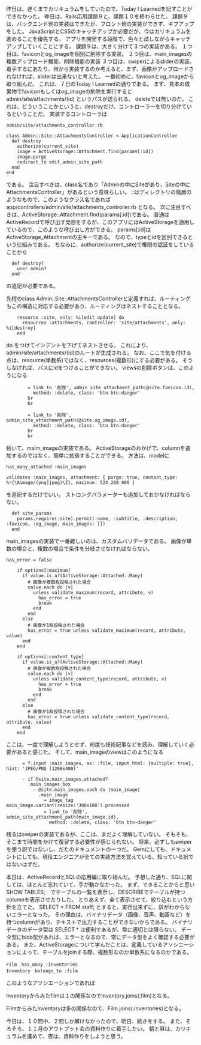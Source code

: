 昨日は、遅くまでカリキュラムをしていたので、Today I Learnedを記すことができなかった。
昨日は、Rails応用課題９と、課題１０を終わらせた。
課題９は、バックエンド側の実装はできたが、フロント側の実装ができず、ギブアップをした。
JavaScriptとCSSのキャッチアップが必要だが、今はカリキュラムを進めることを優先する。
アプリを開発する段階で、色々と試しながらキャッチアップしていくことにする。
課題９は、大きく分けて３つの実装がある。
１つ目は、faviconとog_imageを個別に削除する実装。
２つ目は、main_imagesの複数アップロード機能、削除機能の実装
３つ目は、swiperによるsliderの実装。
着手するにあたり、何から実装するのか考えると、まず、画像がアップロードされなければ、sliderは出来ないと考えた。
一番初めに、faviconとog_imageから取り組んだ。
これは、７日のToday I Learnedの通りである。
まず、見本の成果物でfaviconもしくはog_imageの削除を実行すると
admin/site/attachments/(id)
というパスが送られる。
deleteでは無いのだ。
これは、どういうことかというと、destroyだけ、コントローラーを切り分けているということだ。
実装するコントローラは
```
admin/site/attachments_controller.rb

class Admin::Site::AttachmentsController < ApplicationController
  def destroy
    authorize(current_site)
    image = ActiveStorage::Attachment.find(params[:id])
    image.purge
    redirect_to edit_admin_site_path
  end
end
```
である。
注目すべきは、class名であり「Adminの中にSiteがあり、Siteの中にAttachmentsController」があるという意味らしい。
::はディレクトリの階層のようなもので、このようなクラス名であれば
app/controllers/admin/site/attachments_controller.rb
となる。
次に注目すべきは、ActiveStorage::Attachment.find(params[:id])である。
普通はActiveRecordで呼び出す発想をするが、このアプリにはActiveStorageを適用しているので、このような呼び出し方ができる。
params[:id]はActiveStorage_Attachmentの主キーである。
なので、typeとidを区別できるという仕組みである。
ちなみに、authorize(current_site)で権限の認証をしていることから
```
  def destroy?
    user.admin?
  end
```
の追記が必要である。

先程のclass Admin::Site::AttachmentsControllerと定義すれば、ルーティングもこの構造に対応する必要があり、ルーティングはネストすることとなる。
```
    resource :site, only: %i[edit update] do
      resources :attachments, controller: 'site/attachments', only: %i[destroy]
    end
```
do をつけてインデントを下げてネストさせる。
これにより、admin/site/attachments/(id)のルートが生成される。
なお、ここで気を付ける点は、resource(単数系)ではなく、resources(複数形)にする必要がある。
そうしなければ、パスにidをつけることができない。
viewsの削除ボタンは、このようになる
```
        = link_to '削除', admin_site_attachment_path(@site.favicon.id),
          method: :delete, class: 'btn btn-danger'
        br
        br

        = link_to '削除', admin_site_attachment_path(@site.og_image.id),
          method: :delete, class: 'btn btn-danger'
        br
        br
```

続いて、maim_imageの実装である。
ActiveStorageのおかげで、columnを追加するのではなく、簡単に拡張することができる。
方法は、modelに
```
has_many_attached :main_images

validates :main_images, attachment: { purge: true, content_type: %r{\Aimage/(png|jpeg)\Z}, maximum: 524_288_000 }
```
を追記するだけでいい。
ストロングパラメーターも追加しておかなければならない。
```
  def site_params
    params.require(:site).permit(:name, :subtitle, :description, :favicon, :og_image, main_images: [])
  end
```
main_imagesの実装で一番難しいのは、カスタムバリデータである。
画像が単数の場合と、複数の場合で条件を分岐させなければならない。
```
has_error = false

    if options[:maximum]
      if value.is_a?(ActiveStorage::Attached::Many)
        # 画像が複数枚投稿された場合
        value.each do |v|
          unless validate_maximum(record, attribute, v)
            has_error = true
            break
          end
        end
      else
        # 画像が1枚投稿された場合
        has_error = true unless validate_maximum(record, attribute, value)
      end
    end

    if options[:content_type]
      if value.is_a?(ActiveStorage::Attached::Many)
        # 画像が複数枚投稿された場合
        value.each do |v|
          unless validate_content_type(record, attribute, v)
            has_error = true
            break
          end
        end
      else
        # 画像が1枚投稿された場合
        has_error = true unless validate_content_type(record, attribute, value)
      end
    end
```
ここは、一度で理解しようとせず、何度も技術記事などを読み、理解していく必要があると感じた。
そして、main_imageのviewはこのようになる
```
      = f.input :main_images, as: :file, input_html: {multiple: true}, hint: 'JPEG/PNG (1200x400)'

      - if @site.main_images.attached?
        .main_images_box
          - @site.main_images.each do |main_image|
            .main_image
              = image_tag main_image.variant(resize:'300x100').processed
              = link_to '削除', admin_site_attachment_path(main_image.id),
                method: :delete, class: 'btn btn-danger'
```

残るはswiperの実装であるが、ここは、まだよく理解していない。
そもそも、そこまで時間をかけて復習する必要性が感じられない。
将来、必ずしもswiperを使う訳ではないし、だたのドキュメントの一つだ。
Gemにしても、ドキュメントにしても、現役エンジニアが全ての実装方法を覚えている、知っている訳ではないはずだ。

本日は、ActiveRecordとSQLの応用編に取り組んだ。
予想した通り、SQLに関しては、ほとんど忘れていて、手が動かなかった。
まず、できることからと思い SHOW TABLES;　でテーブルの一覧を表示し、DESCRIBEでテーブルが持つcolumnを表示させたりした。
とりあえず、全て表示させて、絞り込むという方針を立てた。
SELECT *
FROM staff;
とすると、実行出来ずに、訳がわからないエラーとなった。
その理由は、バイナリデータ（画像、音声、動画など）を持つcolumnがあり、テキストで出力することができないからである。
バイナリデータのデータ型は
SELECT * は便利であるが、常に適切とは限らない。
データ型にblob型があれば、エラーとなるので、常にデータ型をよく確認する必要がある。
また、ActiveStorageについて学んだことは、定義しているアソシエーションによって、テーブルをjoinする際、複数形なのか単数系になるのかである。
```
Film　has_many :inventories
Inventory　belongs_to :film
```
このようなアソシエーションであれば

Inventoryからみたfilmは１の関係なのでInventory.joins(:film)となる。

FilmからみたInventoryは多の関係なので、Film.joins(:inventories)となる。

今日は、１０問中、２問しか解けなかったので、明日、続きをする。
また、そろそろ、１１月のアウトプット会の資料作りに着手したい。
朝と昼は、カリキュラムを進めて、夜は、資料作りをしようと思う。
